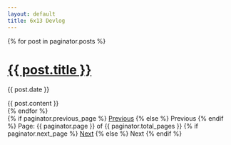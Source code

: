 ```yaml
---
layout: default
title: 6x13 Devlog
---
```


<!-- This loops through the paginated posts -->
{% for post in paginator.posts %}
  <h1><a href="{{ post.url }}">{{ post.title }}</a></h1>
  <p class="author">
    <span class="date">{{ post.date }}</span>
  </p>
  <div class="content">
    {{ post.content }}
  </div>
{% endfor %}

<!-- Pagination links -->
<div class="pagination">
  {% if paginator.previous_page %}
    <a href="{{ paginator.previous_page_path }}" class="previous">Previous</a>
  {% else %}
    <span class="previous">Previous</span>
  {% endif %}
  <span class="page_number ">Page: {{ paginator.page }} of {{ paginator.total_pages }}</span>
  {% if paginator.next_page %}
    <a href="{{ paginator.next_page_path }}" class="next">Next</a>
  {% else %}
    <span class="next ">Next</span>
  {% endif %}
</div>
